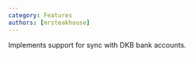 ```yaml
---
category: Features
authors: [mrsteakhouse]
---
```


Implements support for sync with DKB bank accounts.
